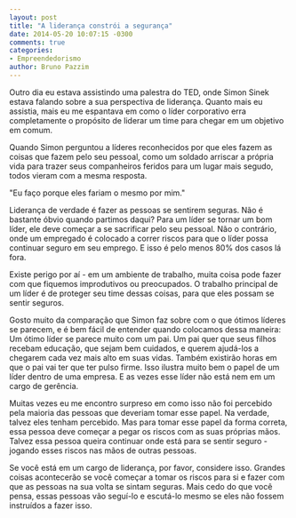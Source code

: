 ```yaml
---
layout: post
title: "A liderança constrói a segurança"
date: 2014-05-20 10:07:15 -0300
comments: true
categories:
- Empreendedorismo
author: Bruno Pazzim
---
```

Outro dia eu estava assistindo uma palestra do TED, onde Simon Sinek estava falando sobre a sua perspectiva de liderança. Quanto mais eu assistia, mais eu me espantava em como o líder corporativo erra completamente o propósito de liderar um time para chegar em um objetivo em comum.

Quando Simon perguntou a líderes reconhecidos por que eles fazem as coisas que fazem pelo seu pessoal, como um soldado arriscar a própria vida para trazer seus companheiros feridos para um lugar mais segudo, todos vieram com a mesma resposta.

<!-- more -->

"Eu faço porque eles fariam o mesmo por mim."

Liderança de verdade é fazer as pessoas se sentirem seguras. Não é bastante óbvio quando partimos daqui? Para um líder se tornar um bom líder, ele deve começar a se sacrificar pelo seu pessoal. Não o contrário, onde um empregado é colocado a correr riscos para que o líder possa continuar seguro em seu emprego. E isso é pelo menos 80% dos casos lá fora.

Existe perigo por aí - em um ambiente de trabalho, muita coisa pode fazer com que fiquemos improdutivos ou preocupados. O trabalho principal de um líder é de proteger seu time dessas coisas, para que eles possam se sentir seguros.

Gosto muito da comparação que Simon faz sobre com o que ótimos líderes se parecem, e é bem fácil de entender quando colocamos dessa maneira: Um ótimo líder se parece muito com um pai. Um pai quer que seus filhos recebam educação, que sejam bem cuidados, e querem ajudá-los a chegarem cada vez mais alto em suas vidas. Também existirão horas em que o pai vai ter que ter pulso firme. Isso ilustra muito bem o papel de um líder dentro de uma empresa. E as vezes esse líder não está nem em um cargo de gerência.

Muitas vezes eu me encontro surpreso em como isso não foi percebido pela maioria das pessoas que deveriam tomar esse papel. Na verdade, talvez eles tenham percebido. Mas para tomar esse papel da forma correta, essa pessoa deve começar a pegar os riscos com as suas próprias mãos. Talvez essa pessoa queira continuar onde está para se sentir seguro - jogando esses riscos nas mãos de outras pessoas.

Se você está em um cargo de liderança, por favor, considere isso. Grandes coisas acontecerão se você começar a tomar os riscos para si e fazer com que as pessoas na sua volta se sintam seguras. Mais cedo do que você pensa, essas pessoas vão seguí-lo e escutá-lo mesmo se eles não fossem instruídos a fazer isso.
